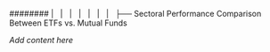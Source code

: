 ######## |   |   |   |   |   |   |   ├── Sectoral Performance Comparison Between ETFs vs. Mutual Funds

*Add content here*